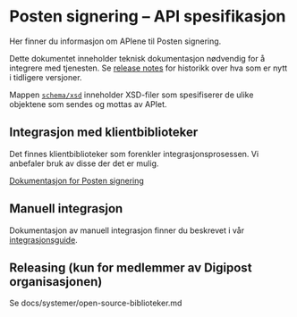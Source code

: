 # Posten signering – API spesifikasjon

Her finner du informasjon om APIene til Posten signering.

Dette dokumentet inneholder teknisk dokumentasjon nødvendig for å integrere med tjenesten. Se [release notes](/integrasjon/release-notes.md) for historikk over hva som er nytt i tidligere versjoner.

Mappen [`schema/xsd`](/schema/xsd) inneholder XSD-filer som spesifiserer de ulike objektene som sendes og mottas av APIet.

## Integrasjon med klientbiblioteker

Det finnes klientbiblioteker som forenkler integrasjonsprosessen. Vi anbefaler bruk av disse der det er mulig.

[Dokumentasjon for Posten signering](signering-docs.rtfd.io)

## Manuell integrasjon

Dokumentasjon av manuell integrasjon finner du beskrevet i vår [integrasjonsguide](/integrasjon).

## Releasing (kun for medlemmer av Digipost organisasjonen)

Se docs/systemer/open-source-biblioteker.md
